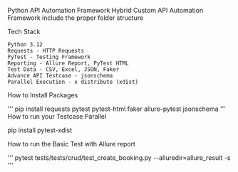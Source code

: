Python API Automation Framework
Hybrid Custom API Automation Framework include the proper folder structure

Tech Stack

    Python 3.12
    Requests - HTTP Requests
    PyTest - Testing Framework
    Reporting - Allure Report, PyTest HTML
    Test Data - CSV, Excel, JSON, Faker
    Advance API Testcase - jsonschema
    Parallel Execution - x distribute (xdist)

How to Install Packages

'''
pip install requests pytest pytest-html faker allure-pytest jsonschema
'''
How to run your Testcase Parallel 

pip install pytest-xdist 

How to run the Basic Test with Allure report

'''
 pytest tests/tests/crud/test_create_booking.py  --alluredir=allure_result -s
'''
